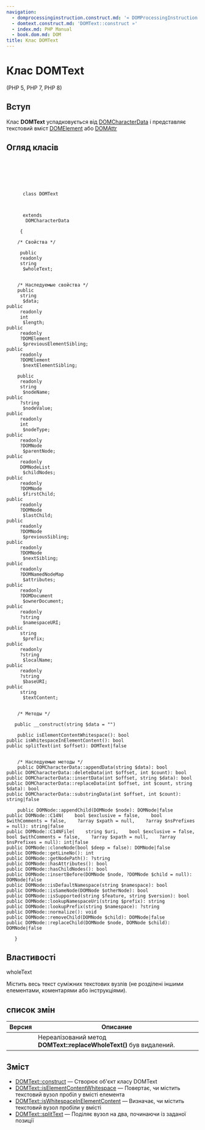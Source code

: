 ```yaml
---
navigation:
  - domprocessinginstruction.construct.md: '« DOMProcessingInstruction::construct'
  - domtext.construct.md: 'DOMText::construct »'
  - index.md: PHP Manual
  - book.dom.md: DOM
title: Клас DOMText
---
```

# Клас DOMText

(PHP 5, PHP 7, PHP 8)

## Вступ

Клас **DOMText** успадковується від [DOMCharacterData](class.domcharacterdata.md) і представляє текстовий вміст [DOMElement](class.domelement.md) або [DOMAttr](class.domattr.md)

## Огляд класів

```classsynopsis

     
    

    
     
      class DOMText
     

     
      extends
       DOMCharacterData
     
     {

    /* Свойства */
    
     public
     readonly
     string
      $wholeText;


    /* Наследуемые свойства */
    public
     string
      $data;
public
     readonly
     int
      $length;
public
     readonly
     ?DOMElement
      $previousElementSibling;
public
     readonly
     ?DOMElement
      $nextElementSibling;

    public
     readonly
     string
      $nodeName;
public
     ?string
      $nodeValue;
public
     readonly
     int
      $nodeType;
public
     readonly
     ?DOMNode
      $parentNode;
public
     readonly
     DOMNodeList
      $childNodes;
public
     readonly
     ?DOMNode
      $firstChild;
public
     readonly
     ?DOMNode
      $lastChild;
public
     readonly
     ?DOMNode
      $previousSibling;
public
     readonly
     ?DOMNode
      $nextSibling;
public
     readonly
     ?DOMNamedNodeMap
      $attributes;
public
     readonly
     ?DOMDocument
      $ownerDocument;
public
     readonly
     ?string
      $namespaceURI;
public
     string
      $prefix;
public
     readonly
     ?string
      $localName;
public
     readonly
     ?string
      $baseURI;
public
     string
      $textContent;


    /* Методы */
    
   public __construct(string $data = "")

    public isElementContentWhitespace(): bool
public isWhitespaceInElementContent(): bool
public splitText(int $offset): DOMText|false


    /* Наследуемые методы */
    public DOMCharacterData::appendData(string $data): bool
public DOMCharacterData::deleteData(int $offset, int $count): bool
public DOMCharacterData::insertData(int $offset, string $data): bool
public DOMCharacterData::replaceData(int $offset, int $count, string $data): bool
public DOMCharacterData::substringData(int $offset, int $count): string|false

    public DOMNode::appendChild(DOMNode $node): DOMNode|false
public DOMNode::C14N(    bool $exclusive = false,    bool $withComments = false,    ?array $xpath = null,    ?array $nsPrefixes = null): string|false
public DOMNode::C14NFile(    string $uri,    bool $exclusive = false,    bool $withComments = false,    ?array $xpath = null,    ?array $nsPrefixes = null): int|false
public DOMNode::cloneNode(bool $deep = false): DOMNode|false
public DOMNode::getLineNo(): int
public DOMNode::getNodePath(): ?string
public DOMNode::hasAttributes(): bool
public DOMNode::hasChildNodes(): bool
public DOMNode::insertBefore(DOMNode $node, ?DOMNode $child = null): DOMNode|false
public DOMNode::isDefaultNamespace(string $namespace): bool
public DOMNode::isSameNode(DOMNode $otherNode): bool
public DOMNode::isSupported(string $feature, string $version): bool
public DOMNode::lookupNamespaceUri(string $prefix): string
public DOMNode::lookupPrefix(string $namespace): ?string
public DOMNode::normalize(): void
public DOMNode::removeChild(DOMNode $child): DOMNode|false
public DOMNode::replaceChild(DOMNode $node, DOMNode $child): DOMNode|false

   }
```

## Властивості

wholeText

Містить весь текст суміжних текстових вузлів (не розділені іншими елементами, коментарями або інструкціями).

## список змін

| Версия | Описание |
| --- | --- |
|  | Нереалізований метод **DOMText::replaceWholeText()** був видалений. |

## Зміст

-   [DOMText::construct](domtext.construct.md) — Створює об'єкт класу DOMText
-   [DOMText::isElementContentWhitespace](domtext.iselementcontentwhitespace.md) — Повертає, чи містить текстовий вузол пробіл у вмісті елемента
-   [DOMText::isWhitespaceInElementContent](domtext.iswhitespaceinelementcontent.md) — Визначає, чи містить текстовий вузол пробіли у вмісті
-   [DOMText::splitText](domtext.splittext.md) — Поділяє вузол на два, починаючи із заданої позиції
